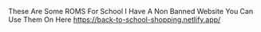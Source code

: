  These Are Some ROMS For School I Have A Non Banned Website You Can Use Them On Here https://back-to-school-shopping.netlify.app/
